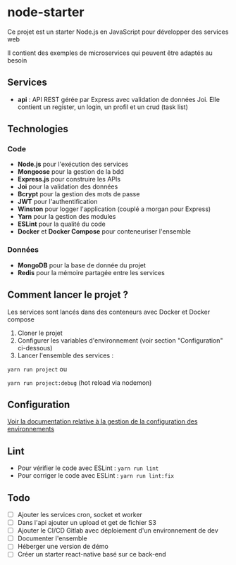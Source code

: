 # node-starter

Ce projet est un starter Node.js en JavaScript pour développer des services web

Il contient des exemples de microservices qui peuvent être adaptés au besoin

## Services
- **api** : API REST gérée par Express avec validation de données Joi. Elle contient un register, un login, un profil et un crud (task list)

[//]: # (- **cron** : Microservice qui permet d'exécuter tâches à des heures ou des jours spécifiques)
[//]: # (- **socket** : Service WebSocket &#40;Socket.io&#41; qui vient en complément de l'API pour ajouter de la communication temps réel avec le client)
[//]: # (- **worker** : Microservices qui permet d'exécuter des tâches déportées &#40;gourmandes en ressources par exemple&#41;, les tâches sont ajoutées par d'autres services dans une file d'attente, on peut multiplier les instances de ce service traiter plus de tâches en parallèle)

## Technologies

### Code

- **Node.js** pour l'exécution des services
- **Mongoose** pour la gestion de la bdd
- **Express.js** pour construire les APIs
- **Joi** pour la validation des données
- **Bcrypt** pour la gestion des mots de passe
- **JWT** pour l'authentification
- **Winston** pour logger l'application (couplé a morgan pour Express)
- **Yarn** pour la gestion des modules
- **ESLint** pour la qualité du code
- **Docker** et **Docker Compose** pour conteneuriser l'ensemble

### Données

- **MongoDB** pour la base de donnée du projet
- **Redis** pour la mémoire partagée entre les services

## Comment lancer le projet ?

Les services sont lancés dans des conteneurs avec Docker et Docker compose

1. Cloner le projet
2. Configurer les variables d'environnement (voir section "Configuration" ci-dessous)
3. Lancer l'ensemble des services :

`yarn run project` ou

`yarn run project:debug` (hot reload via nodemon)

## Configuration

[Voir la documentation relative à la gestion de la configuration des environnements](./config)

## Lint

- Pour vérifier le code avec ESLint : `yarn run lint`
- Pour corriger le code avec ESLint : `yarn run lint:fix`

## Todo

- [ ] Ajouter les services cron, socket et worker
- [ ] Dans l'api ajouter un upload et get de fichier S3
- [ ] Ajouter le CI/CD Gitlab avec déploiement d'un environnement de dev
- [ ] Documenter l'ensemble
- [ ] Héberger une version de démo
- [ ] Créer un starter react-native basé sur ce back-end
